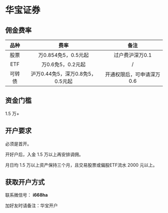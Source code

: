 # 华宝证券

## 佣金费率

品种 | 费率 | 备注
:---: | :---: | :---:
股票 | 万0.854免5，0.5元起 | 过户费沪深万0.1
ETF | 万0.6免5，0.2元起 | /
可转债 | 沪万0.44免5，深万0.8免5，0.5元起 | 开通权限后，可申请深万0.6

## 资金门槛

1.5 万+

## 开户要求

必须是首开。

开好户后，入金 1.5 万以上再安排调佣。

月日均 1.5 万以上资产保持三个月，且交易股票或偏股ETF流水 2000 元以上。

## 获取开户方式

联系微信号： **i668ha**

加好友时请备注：华宝开户